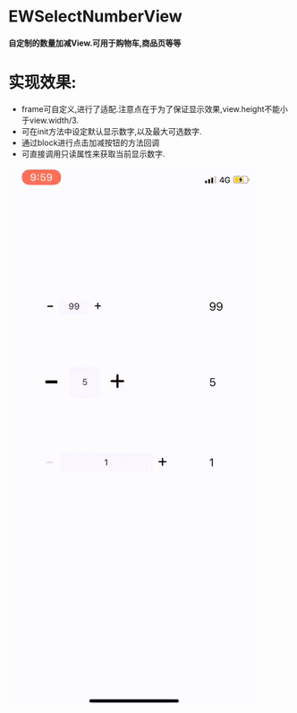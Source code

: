 # EWSelectNumberView
<h4>自定制的数量加减View.可用于购物车,商品页等等</h4>

# 实现效果:
* frame可自定义,进行了适配.注意点在于为了保证显示效果,view.height不能小于view.width/3.
* 可在init方法中设定默认显示数字,以及最大可选数字.
* 通过block进行点击加减按钮的方法回调
* 可直接调用只读属性来获取当前显示数字.

![效果图预览](https://github.com/WangLiquan/EWSelectNumberView/raw/master/images/demonstration.gif)
